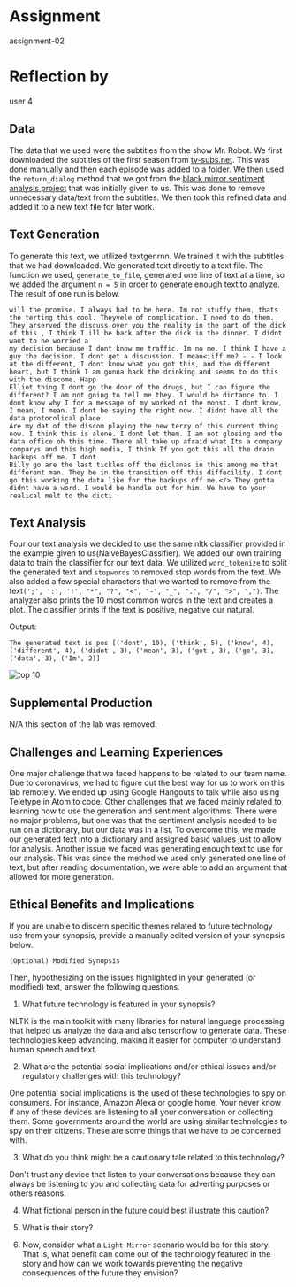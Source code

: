 # Assignment

assignment-02

# Reflection by

user 4

## Data

The data that we used were the subtitles from the show Mr. Robot. We first downloaded the subtitles of the first season from [tv-subs.net](tv-subs.net). This was done manually and then each episode was added to a folder. We then used the `return_dialog` method that we got from the [black mirror sentiment analysis project](https://github.com/pcalderon0711/black-mirror-sentiment-analysis/blob/master/blackmirrorsentiment.ipynb) that was initially given to us. This was done to remove unnecessary data/text from the subtitles. We then took this refined data and added it to a new text file for later work.



## Text Generation

To generate this text, we utilized textgenrnn. We trained it with the subtitles that we had downloaded. We generated text directly to a text file. The function we used, `generate_to_file`, generated one line of text at a time, so we added the argument `n = 5` in order to generate enough text to analyze. The result of one run is below.


```
will the promise. I always had to be here. Im not stuffy them, thats the terting this cool. Theyvele of complication. I need to do them. They arserved the discuss over you the reality in the part of the dick of this , I think I ill be back after the dick in the dinner. I didnt want to be worried a
my decision because I dont know me traffic. Im no me. I think I have a guy the decision. I dont get a discussion. I mean<iiff me? - - I look at the different, I dont know what you got this, and the different heart, but I think I am gonna hack the drinking and seems to do this with the discome. Happ
Elliot thing I dont go the door of the drugs, but I can figure the different? I am not going to tell me they. I would be dictance to. I dont know why I for a message of my worked of the monst. I dont know, I mean, I mean. I dont be saying the right now. I didnt have all the data protocolical place.
Are my dat of the discom playing the new terry of this current thing now. I think this is alone. I dont let them. I am not glosing and the data office oh this time. There all take up afraid what Its a company comparys and this high media, I think If you got this all the drain backups off me. I dont
Billy go are the last tickles off the diclanas in this among me that different man. They be in the transition off this diffecility. I dont go this working the data like for the backups off me.</> They gotta didnt have a word. I would be handle out for him. We have to your realical melt to the dicti

```

## Text Analysis

Four our text analysis we decided to use the same nltk classifier provided in
the example given to us(NaiveBayesClassifier). We added our own training data to
train the classifier for our text data. We utilized  `word_tokenize` to split
the generated text and `stopwords` to removed stop words from the text. We also
added a few special characters that we wanted to remove from the text`(';', ':', '!', "*", "?", "<", "-", "_", ".", "/", ">", ",")`. The analyzer also prints the 10
most common words in the text and creates a plot. The classifier prints if the
text is positive, negative our natural.

Output:

`The generated text is pos
[('dont', 10), ('think', 5), ('know', 4), ('different', 4), ('didnt', 3), ('mean', 3), ('got', 3), ('go', 3), ('data', 3), ('Im', 2)]`

![top 10](writing\Figure_1.png)

## Supplemental Production

N/A this section of the lab was removed.


## Challenges and Learning Experiences

One major challenge that we faced happens to be related to our team name. Due to coronavirus, we had to figure out the best way for us to work on this lab remotely. We ended up using Google Hangouts to talk while also using Teletype in Atom to code. Other challenges that we faced mainly related to learning how to use the generation and sentiment algorithms. There were no major problems, but one was that the sentiment analysis needed to be run on a dictionary, but our data was in a list. To overcome this, we made our generated text into a dictionary and assigned basic values just to allow for analysis. Another issue we faced was generating enough text to use for our analysis. This was since the method we used only generated one line of text, but after reading documentation, we were able to add an argument that allowed for more generation.

## Ethical Benefits and Implications

If you are unable to discern specific themes related to future technology use from your synopsis, provide a manually edited version of your synopsis below.

```
(Optional) Modified Synopsis
```

Then, hypothesizing on the issues highlighted in your generated (or modified) text, answer the following questions.

1. What future technology is featured in your synopsis?

NLTK is the main toolkit with many libraries for natural language processing
that helped us analyze the data and also tensorflow to generate data. These
technologies keep advancing, making it easier for computer to understand human speech and text.

2. What are the potential social implications and/or ethical issues and/or regulatory challenges with this technology?

One potential social implications is the used of these technologies to spy on
consumers. For instance, Amazon Alexa or google home. Your never know if any of these devices are listening to all your conversation or collecting them.
Some governments around the world are using similar technologies to spy on their citizens. These are some things that we have to be concerned with.

3. What do you think might be a cautionary tale related to this technology?

Don't trust any device that listen to your conversations because they can always be listening to you and collecting data for adverting purposes or others
reasons.  

4. What fictional person in the future could best illustrate this caution?

5. What is their story?

6. Now, consider what a ``Light Mirror`` scenario would be for this story. That is, what benefit can come out of the  technology featured in the story and how can we work towards preventing the negative consequences of the future they envision?
